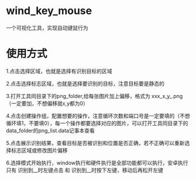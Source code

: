 # wind_key_mouse
一个可视化工具，实现自动键鼠行为


# 使用方式
1.点击选择区域，也就是选择有识别目标的区域


2.点击选择标志区域，也就是选择要识别的目标，注意目标要是静态的


3.打开工具同目录下的png_folder,给每张图片加上偏移，格式为 xxx_x_y_.png（一定要加，不想偏移就x,y都为0）


4.点击创建操作组，配置想要的操作，注意循环次数和端口号是一定要填的（不想循环填1，不要填0），每一个操作都要选择对应的图片，可以打开工具同目录下的data_folder的png_list.data记事本查看


5.点击展示识别结果，查看目标是否被识别和位置是否正确，若不正确可以重新选择标志区域或修改图片偏移


6.选择模式开始执行，window执行和硬件执行是全部功能都可以执行，安卓执行只有 识别到__时左键点击 和 识别到__时按下左键，移动后再松开左键
